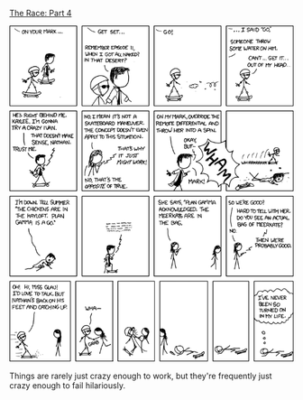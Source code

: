[The Race: Part 4](https://xkcd.com/580)

![The Race: Part 4](./random_comic.png)

Things are rarely just crazy enough to work, but they're frequently just crazy enough to fail hilariously.

